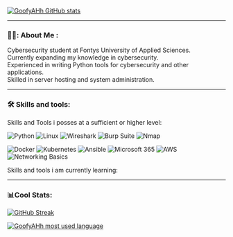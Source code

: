 

[![GoofyAHh GitHub stats](https://github-readme-stats-sage-rho-57.vercel.app/api?username=GoofyAhhDev&theme=dark&hide_border=true)](https://github.com/GoofyAhhDev/github-readme-stats)
  


---  

### 👨‍💻: About Me :


Cybersecurity student at Fontys University of Applied Sciences.  
Currently expanding my knowledge in cybersecurity.  
Experienced in writing Python tools for cybersecurity and other applications.  
Skilled in server hosting and system administration.  


---  


### 🛠️ Skills and tools:  
Skills and Tools i posses at a sufficient or higher level:

![Python](https://img.shields.io/badge/Python-3776AB?logo=python&logoColor=white)
![Linux](https://img.shields.io/badge/Linux-FCC624?logo=linux&logoColor=black)
![Wireshark](https://img.shields.io/badge/Wireshark-1679A7?logo=wireshark&logoColor=white)
![Burp Suite](https://img.shields.io/badge/Burp_Suite-FF8800?logo=burpsuite&logoColor=white)
![Nmap](https://img.shields.io/badge/Nmap-004A77?logo=nmap&logoColor=white)

![Docker](https://img.shields.io/badge/Docker-2496ED?logo=docker&logoColor=white)
![Kubernetes](https://img.shields.io/badge/Kubernetes-326CE5?logo=kubernetes&logoColor=white)
![Ansible](https://img.shields.io/badge/Ansible-EE0000?logo=ansible&logoColor=white)
![Microsoft 365](https://img.shields.io/badge/Microsoft_365-D83B01?logo=microsoft&logoColor=white)
![AWS](https://img.shields.io/badge/AWS-232F3E?logo=amazonaws&logoColor=white)
![Networking Basics](https://img.shields.io/badge/Networking-Basics-0078D4?logo=network&logoColor=white)


Skills and tools i am currently learning:  


---  


### 📊Cool Stats:
[![GitHub Streak](https://streak-stats.demolab.com?user=GoofyAhhDev&theme=dark&hide_border=true)](https://git.io/streak-stats)  

[![GoofyAHh most used language](https://github-readme-stats-sage-rho-57.vercel.app/api/top-langs/?username=GoofyAhhDev&layout=compact&theme=dark&hide_border=true)](https://github.com/GoofyAhhDev/github-readme-stats)

